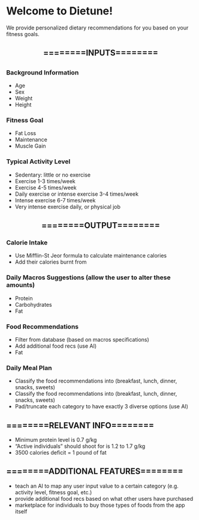 # Welcome to Dietune!

We provide personalized dietary recommendations for you based on your fitness goals. 

<center><h2>========INPUTS========<h2></center>
<h3>Background Information</h3>
<ul>
    <li> Age </li>
    <li> Sex </li>
    <li> Weight </li>
    <li> Height </li>
</ul>

<h3>Fitness Goal</h3>
<ul>
    <li> Fat Loss </li>
    <li> Maintenance </li>
    <li> Muscle Gain </li>
</ul>

<h3>Typical Activity Level</h3>
<ul>
    <li> Sedentary: little or no exercise </li>
    <li> Exercise 1-3 times/week </li>
    <li> Exercise 4-5 times/week </li>
    <li> Daily exercise or intense exercise 3-4 times/week </li>
    <li> Intense exercise 6-7 times/week </li>
    <li> Very intense exercise daily, or physical job </li>
</ul>


<center><h2>========OUTPUT========</h2></center>

<h3>Calorie Intake</h3>
<ul>
    <li> Use Mifflin-St Jeor formula to calculate maintenance calories </li>
    <li> Add their calories burnt from  </li>
</ul>

<h3>Daily Macros Suggestions (allow the user to alter these amounts)</h3>
<ul>
    <li> Protein </li>
    <li> Carbohydrates </li>
    <li> Fat </li>
</ul>

<h3>Food Recommendations</h3>
<ul>
    <li> Filter from database (based on macros specifications) </li>
    <li> Add additional food recs (use AI) </li>
    <li> Fat </li>
</ul>

<h3>Daily Meal Plan</h3>
<ul>
    <li> Classify the food recommendations into (breakfast, lunch, dinner, snacks, sweets) </li>
    <li> Classify the food recommendations into (breakfast, lunch, dinner, snacks, sweets) </li>
    <li> Pad/truncate each category to have exactly 3 diverse options (use AI) </li>
</ul>

<h2>========RELEVANT INFO========</h2>

<ul>
    <li> Minimum protein level is 0.7 g/kg </li>
    <li> “Active individuals” should shoot for is 1.2 to 1.7 g/kg </li>
    <li> 3500 calories deficit = 1 pound of fat </li>
</ul>

<h2>========ADDITIONAL FEATURES========</h2>

<ul>
    <li> teach an AI to map any user input value to a certain category (e.g. activity level, fitness goal, etc.) </li>
    <li> provide additional food recs based on what other users have purchased </li>
    <li> marketplace for individuals to buy those types of foods from the app itself </li>
</ul>
